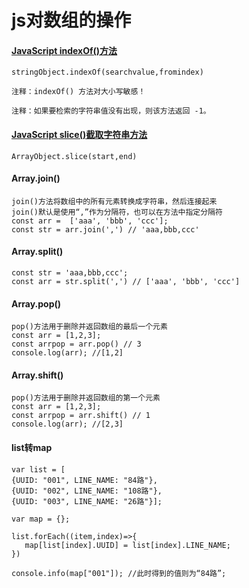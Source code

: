 # js对数组的操作

#### 

#### [JavaScript indexOf()方法](http://www.w3school.com.cn/jsref/jsref_indexOf.asp)

```
stringObject.indexOf(searchvalue,fromindex)

注释：indexOf() 方法对大小写敏感！

注释：如果要检索的字符串值没有出现，则该方法返回 -1。
```
#### [JavaScript slice()截取字符串方法](http://www.w3school.com.cn/js/jsref_slice_array.asp)

```
ArrayObject.slice(start,end)
```
#### Array.join()

```
join()方法将数组中的所有元素转换成字符串，然后连接起来
join()默认是使用“,”作为分隔符，也可以在方法中指定分隔符
const arr =  ['aaa', 'bbb', 'ccc'];
const str = arr.join(',') // 'aaa,bbb,ccc'
```
#### Array.split()

```
const str = 'aaa,bbb,ccc';
const arr = str.split(',') // ['aaa', 'bbb', 'ccc']
```

#### Array.pop()

```
pop()方法用于删除并返回数组的最后一个元素
const arr = [1,2,3];
const arrpop = arr.pop() // 3
console.log(arr); //[1,2]
```
#### Array.shift()

```
pop()方法用于删除并返回数组的第一个元素
const arr = [1,2,3];
const arrpop = arr.shift() // 1
console.log(arr); //[2,3]
```
#### list转map

```
var list = [
{UUID: "001", LINE_NAME: "84路"},
{UUID: "002", LINE_NAME: "108路"},
{UUID: "003", LINE_NAME: "26路"}];

var map = {};

list.forEach((item,index)=>{
   map[list[index].UUID] = list[index].LINE_NAME; 
})

console.info(map["001"]); //此时得到的值则为“84路”;
```